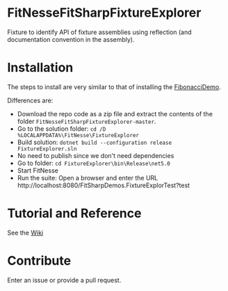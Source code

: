 # FitNesseFitSharpFixtureExplorer
Fixture to identify API of fixture assemblies using reflection (and documentation convention in the assembly).

# Installation
The steps to install are very similar to that of installing the [FibonacciDemo](../../../FitNesseFitSharpFibonacciDemo).

Differences are:
* Download the repo code as a zip file and extract the contents of the folder `FitNesseFitSharpFixtureExplorer-master`. 
* Go to the solution folder: `cd /D %LOCALAPPDATA%\FitNesse\FixtureExplorer`
* Build solution: `dotnet build --configuration release FixtureExplorer.sln`
* No need to publish since we don't need dependencies
* Go to folder: `cd FixtureExplorer\bin\Release\net5.0`
* Start FitNesse
* Run the suite: Open a browser and enter the URL http://localhost:8080/FitSharpDemos.FixtureExplorTest?test

# Tutorial and Reference
See the [Wiki](../../wiki)

# Contribute
Enter an issue or provide a pull request. 
